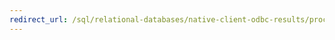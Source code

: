 ```yaml
---
redirect_url: /sql/relational-databases/native-client-odbc-results/processing-results-odbc?toc=%2fsql%2frelational-databases%2fnative-client-odbc-results%2ftoc.json
---
```

